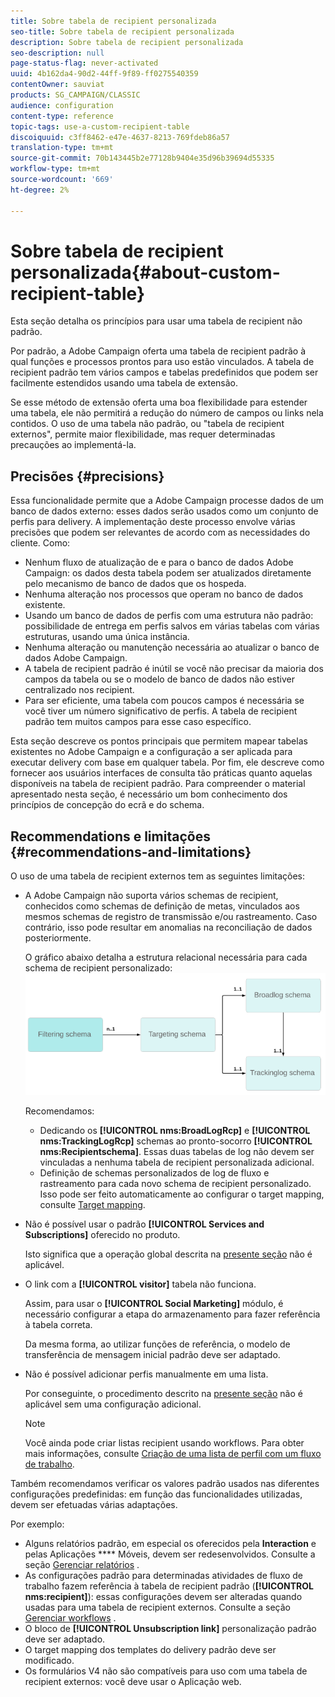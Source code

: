```yaml
---
title: Sobre tabela de recipient personalizada
seo-title: Sobre tabela de recipient personalizada
description: Sobre tabela de recipient personalizada
seo-description: null
page-status-flag: never-activated
uuid: 4b162da4-90d2-44ff-9f89-ff0275540359
contentOwner: sauviat
products: SG_CAMPAIGN/CLASSIC
audience: configuration
content-type: reference
topic-tags: use-a-custom-recipient-table
discoiquuid: c3ff8462-e47e-4637-8213-769fdeb86a57
translation-type: tm+mt
source-git-commit: 70b143445b2e77128b9404e35d96b39694d55335
workflow-type: tm+mt
source-wordcount: '669'
ht-degree: 2%

---
```



# Sobre tabela de recipient personalizada{#about-custom-recipient-table}

Esta seção detalha os princípios para usar uma tabela de recipient não padrão.

Por padrão, a Adobe Campaign oferta uma tabela de recipient padrão à qual funções e processos prontos para uso estão vinculados. A tabela de recipient padrão tem vários campos e tabelas predefinidos que podem ser facilmente estendidos usando uma tabela de extensão.

Se esse método de extensão oferta uma boa flexibilidade para estender uma tabela, ele não permitirá a redução do número de campos ou links nela contidos. O uso de uma tabela não padrão, ou &quot;tabela de recipient externos&quot;, permite maior flexibilidade, mas requer determinadas precauções ao implementá-la.

## Precisões {#precisions}

Essa funcionalidade permite que a Adobe Campaign processe dados de um banco de dados externo: esses dados serão usados como um conjunto de perfis para delivery. A implementação deste processo envolve várias precisões que podem ser relevantes de acordo com as necessidades do cliente. Como:

* Nenhum fluxo de atualização de e para o banco de dados Adobe Campaign: os dados desta tabela podem ser atualizados diretamente pelo mecanismo de banco de dados que os hospeda.
* Nenhuma alteração nos processos que operam no banco de dados existente.
* Usando um banco de dados de perfis com uma estrutura não padrão: possibilidade de entrega em perfis salvos em várias tabelas com várias estruturas, usando uma única instância.
* Nenhuma alteração ou manutenção necessária ao atualizar o banco de dados Adobe Campaign.
* A tabela de recipient padrão é inútil se você não precisar da maioria dos campos da tabela ou se o modelo de banco de dados não estiver centralizado nos recipient.
* Para ser eficiente, uma tabela com poucos campos é necessária se você tiver um número significativo de perfis. A tabela de recipient padrão tem muitos campos para esse caso específico.

Esta seção descreve os pontos principais que permitem mapear tabelas existentes no Adobe Campaign e a configuração a ser aplicada para executar delivery com base em qualquer tabela. Por fim, ele descreve como fornecer aos usuários interfaces de consulta tão práticas quanto aquelas disponíveis na tabela de recipient padrão. Para compreender o material apresentado nesta seção, é necessário um bom conhecimento dos princípios de concepção do ecrã e do schema.

## Recommendations e limitações {#recommendations-and-limitations}

O uso de uma tabela de recipient externos tem as seguintes limitações:

* A Adobe Campaign não suporta vários schemas de recipient, conhecidos como schemas de definição de metas, vinculados aos mesmos schemas de registro de transmissão e/ou rastreamento. Caso contrário, isso pode resultar em anomalias na reconciliação de dados posteriormente.

   O gráfico abaixo detalha a estrutura relacional necessária para cada schema de recipient personalizado:
   ![](assets/custom_recipient_limitation.png)

   Recomendamos:

   * Dedicando os **[!UICONTROL nms:BroadLogRcp]** e **[!UICONTROL nms:TrackingLogRcp]** schemas ao pronto-socorro **[!UICONTROL nms:Recipientschema]**. Essas duas tabelas de log não devem ser vinculadas a nenhuma tabela de recipient personalizada adicional.
   * Definição de schemas personalizados de log de fluxo e rastreamento para cada novo schema de recipient personalizado. Isso pode ser feito automaticamente ao configurar o target mapping, consulte [Target mapping](../../configuration/using/target-mapping.md).

* Não é possível usar o padrão **[!UICONTROL Services and Subscriptions]** oferecido no produto.

   Isto significa que a operação global descrita na [presente seção](../../delivery/using/managing-subscriptions.md) não é aplicável.

* O link com a **[!UICONTROL visitor]** tabela não funciona.

   Assim, para usar o **[!UICONTROL Social Marketing]** módulo, é necessário configurar a etapa do armazenamento para fazer referência à tabela correta.

   Da mesma forma, ao utilizar funções de referência, o modelo de transferência de mensagem inicial padrão deve ser adaptado.

* Não é possível adicionar perfis manualmente em uma lista.

   Por conseguinte, o procedimento descrito na [presente seção](../../platform/using/creating-and-managing-lists.md) não é aplicável sem uma configuração adicional.

   >[!NOTE]
   >
   >Você ainda pode criar listas recipient usando workflows. Para obter mais informações, consulte [Criação de uma lista de perfil com um fluxo de trabalho](../../configuration/using/creating-a-profile-list-with-a-workflow.md).

Também recomendamos verificar os valores padrão usados nas diferentes configurações predefinidas: em função das funcionalidades utilizadas, devem ser efetuadas várias adaptações.

Por exemplo:

* Alguns relatórios padrão, em especial os oferecidos pela **Interaction** e pelas Aplicações **** Móveis, devem ser redesenvolvidos. Consulte a seção [Gerenciar relatórios](../../configuration/using/managing-reports.md) .
* As configurações padrão para determinadas atividades de fluxo de trabalho fazem referência à tabela de recipient padrão (**[!UICONTROL nms:recipient]**): essas configurações devem ser alteradas quando usadas para uma tabela de recipient externos. Consulte a seção [Gerenciar workflows](../../configuration/using/managing-workflows.md) .
* O bloco de **[!UICONTROL Unsubscription link]** personalização padrão deve ser adaptado.
* O target mapping dos templates do delivery padrão deve ser modificado.
* Os formulários V4 não são compatíveis para uso com uma tabela de recipient externos: você deve usar o Aplicação web.

